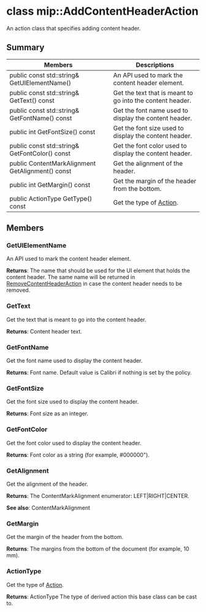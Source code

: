 # class mip::AddContentHeaderAction 
An action class that specifies adding content header.
  
## Summary
 Members                        | Descriptions                                
--------------------------------|---------------------------------------------
 public const std::string& GetUIElementName()  |  An API used to mark the content header element.
 public const std::string& GetText() const  |  Get the text that is meant to go into the content header.
 public const std::string& GetFontName() const  |  Get the font name used to display the content header.
 public int GetFontSize() const  |  Get the font size used to display the content header.
 public const std::string& GetFontColor() const  |  Get the font color used to display the content header.
 public ContentMarkAlignment GetAlignment() const  |  Get the alignment of the header.
 public int GetMargin() const  |  Get the margin of the header from the bottom.
 public ActionType GetType() const  |  Get the type of [Action](class_mip_action.md).
  
## Members
  
### GetUIElementName
An API used to mark the content header element.

  
**Returns**: The name that should be used for the UI element that holds the content header. The same name will be returned in [RemoveContentHeaderAction](class_mip_removecontentheaderaction.md) in case the content header needs to be removed.
  
### GetText
Get the text that is meant to go into the content header.

  
**Returns**: Content header text.
  
### GetFontName
Get the font name used to display the content header.

  
**Returns**: Font name. Default value is Calibri if nothing is set by the policy.
  
### GetFontSize
Get the font size used to display the content header.

  
**Returns**: Font size as an integer.
  
### GetFontColor
Get the font color used to display the content header.

  
**Returns**: Font color as a string (for example, #000000").
  
### GetAlignment
Get the alignment of the header.

  
**Returns**: The ContentMarkAlignment enumerator: LEFT|RIGHT|CENTER. 
  
**See also**: ContentMarkAlignment
  
### GetMargin
Get the margin of the header from the bottom.

  
**Returns**: The margins from the bottom of the document (for example, 10 mm).
  
### ActionType
Get the type of [Action](class_mip_action.md).

  
**Returns**: ActionType The type of derived action this base class can be cast to.